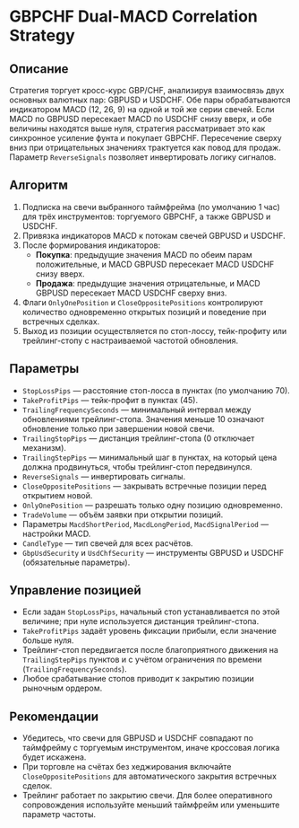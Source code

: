# GBPCHF Dual-MACD Correlation Strategy

## Описание
Стратегия торгует кросс-курс GBP/CHF, анализируя взаимосвязь двух основных валютных пар: GBPUSD и USDCHF. Обе пары обрабатываются индикатором MACD (12, 26, 9) на одной и той же серии свечей. Если MACD по GBPUSD пересекает MACD по USDCHF снизу вверх, и обе величины находятся выше нуля, стратегия рассматривает это как синхронное усиление фунта и покупает GBPCHF. Пересечение сверху вниз при отрицательных значениях трактуется как повод для продаж. Параметр `ReverseSignals` позволяет инвертировать логику сигналов.

## Алгоритм
1. Подписка на свечи выбранного таймфрейма (по умолчанию 1 час) для трёх инструментов: торгуемого GBPCHF, а также GBPUSD и USDCHF.
2. Привязка индикаторов MACD к потокам свечей GBPUSD и USDCHF.
3. После формирования индикаторов:
   - **Покупка**: предыдущие значения MACD по обеим парам положительные, и MACD GBPUSD пересекает MACD USDCHF снизу вверх.
   - **Продажа**: предыдущие значения отрицательные, и MACD GBPUSD пересекает MACD USDCHF сверху вниз.
4. Флаги `OnlyOnePosition` и `CloseOppositePositions` контролируют количество одновременно открытых позиций и поведение при встречных сделках.
5. Выход из позиции осуществляется по стоп-лоссу, тейк-профиту или трейлинг-стопу с настраиваемой частотой обновления.

## Параметры
- `StopLossPips` — расстояние стоп-лосса в пунктах (по умолчанию 70).
- `TakeProfitPips` — тейк-профит в пунктах (45).
- `TrailingFrequencySeconds` — минимальный интервал между обновлениями трейлинг-стопа. Значения меньше 10 означают обновление только при завершении новой свечи.
- `TrailingStopPips` — дистанция трейлинг-стопа (0 отключает механизм).
- `TrailingStepPips` — минимальный шаг в пунктах, на который цена должна продвинуться, чтобы трейлинг-стоп передвинулся.
- `ReverseSignals` — инвертировать сигналы.
- `CloseOppositePositions` — закрывать встречные позиции перед открытием новой.
- `OnlyOnePosition` — разрешать только одну позицию одновременно.
- `TradeVolume` — объём заявки при открытии позиций.
- Параметры `MacdShortPeriod`, `MacdLongPeriod`, `MacdSignalPeriod` — настройки MACD.
- `CandleType` — тип свечей для всех расчётов.
- `GbpUsdSecurity` и `UsdChfSecurity` — инструменты GBPUSD и USDCHF (обязательные параметры).

## Управление позицией
- Если задан `StopLossPips`, начальный стоп устанавливается по этой величине; при нуле используется дистанция трейлинг-стопа.
- `TakeProfitPips` задаёт уровень фиксации прибыли, если значение больше нуля.
- Трейлинг-стоп передвигается после благоприятного движения на `TrailingStepPips` пунктов и с учётом ограничения по времени (`TrailingFrequencySeconds`).
- Любое срабатывание стопов приводит к закрытию позиции рыночным ордером.

## Рекомендации
- Убедитесь, что свечи для GBPUSD и USDCHF совпадают по таймфрейму с торгуемым инструментом, иначе кроссовая логика будет искажена.
- При торговле на счётах без хеджирования включайте `CloseOppositePositions` для автоматического закрытия встречных сделок.
- Трейлинг работает по закрытию свечи. Для более оперативного сопровождения используйте меньший таймфрейм или уменьшите параметр частоты.
